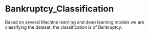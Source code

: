 # Bankruptcy_Classification
Based on several Machine learning and deep learning models we are classifying the dataset, the classification is of Bankruptcy.
